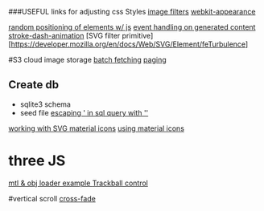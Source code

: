 
###USEFUL links for adjusting css Styles
[image filters](http://www.w3schools.com/cssref/playit.asp?filename=playcss_filter&preval=blur)
[webkit-appearance](https://css-tricks.com/almanac/properties/a/appearance/)

[random positioning of elements w/ js](http://stackoverflow.com/questions/4796743/random-position-of-divs-in-javascript)
[event handling on generated content](http://stackoverflow.com/questions/6658752/click-event-doesnt-work-on-dynamically-generated-elements)
[stroke-dash-animation](https://css-tricks.com/almanac/properties/s/stroke-dasharray/)
[SVG filter primitive][https://developer.mozilla.org/en/docs/Web/SVG/Element/feTurbulence]

#S3 cloud image storage
[batch fetching](http://stackoverflow.com/questions/32702431/display-images-fetched-from-s3)
[paging](https://derickbailey.com/2016/04/13/paging-the-results-of-an-aws-s3-bucket/)
## Create db
 - sqlite3 schema
 - seed file
[escaping ' in sql query with ''](http://www.orafaq.com/faq/how_does_one_escape_special_characters_when_writing_sql_queries)

[working with SVG ](http://stackoverflow.com/questions/4476526/do-i-use-img-object-or-embed-for-svg-files)
[material icons](https://material.io/icons/)
[using material icons](http://google.github.io/material-design-icons/#getting-icons)

# three JS
[mtl & obj loader example ](https://threejs.org/examples/#webgl_loader_obj_mtl)
[Trackball control](https://threejs.org/examples/?q=track#misc_controls_trackball)


#vertical scroll
[cross-fade](http://css3.bradshawenterprises.com/cfimg/)
